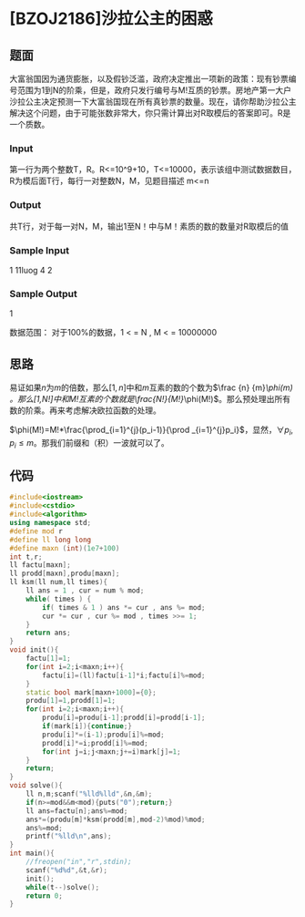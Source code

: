 # [BZOJ2186]沙拉公主的困惑

## 题面

大富翁国因为通货膨胀，以及假钞泛滥，政府决定推出一项新的政策：现有钞票编号范围为1到N的阶乘，但是，政府只发行编号与M!互质的钞票。房地产第一大户沙拉公主决定预测一下大富翁国现在所有真钞票的数量。现在，请你帮助沙拉公主解决这个问题，由于可能张数非常大，你只需计算出对R取模后的答案即可。R是一个质数。

### Input

第一行为两个整数T，R。R<=10^9+10，T<=10000，表示该组中测试数据数目，R为模后面T行，每行一对整数N，M，见题目描述 m<=n

### Output

共T行，对于每一对N，M，输出1至N！中与M！素质的数的数量对R取模后的值

### Sample Input

1 11luog
4 2

### Sample Output

1  

数据范围： 对于100%的数据，1 < = N , M  < = 10000000 

## 思路

易证如果$n$为$m$的倍数，那么$[1,n]$中和$m$互素的数的个数为$\frac  {n} {m}*\phi(m) $。那么$[1,N!]$中和$M!$互素的个数就是$\frac{N!}{M!}*\phi(M!)$。那么预处理出所有数的阶乘。再来考虑解决欧拉函数的处理。

$\phi(M!)=M!*\frac{\prod_{i=1}^{j}(p_i-1)}{\prod _{i=1}^{j}p_i}$，显然，$\forall p_i,p_i\leq m$。那我们前缀和（积）一波就可以了。

## 代码

```cpp
#include<iostream>
#include<cstdio>
#include<algorithm>
using namespace std;
#define mod r
#define ll long long
#define maxn (int)(1e7+100)
int t,r;
ll factu[maxn];
ll prodd[maxn],produ[maxn];
ll ksm(ll num,ll times){
    ll ans = 1 , cur = num % mod;
    while( times ) {
        if( times & 1 ) ans *= cur , ans %= mod;
        cur *= cur , cur %= mod , times >>= 1;
    }
    return ans;
}
void init(){
    factu[1]=1;
    for(int i=2;i<maxn;i++){
        factu[i]=(ll)factu[i-1]*i;factu[i]%=mod;
    }
    static bool mark[maxn+1000]={0};
    produ[1]=1,prodd[1]=1;
    for(int i=2;i<maxn;i++){
        produ[i]=produ[i-1];prodd[i]=prodd[i-1];
        if(mark[i]){continue;}
        produ[i]*=(i-1);produ[i]%=mod;
        prodd[i]*=i;prodd[i]%=mod;
        for(int j=i;j<maxn;j+=i)mark[j]=1;
    }
    return;
}
void solve(){
    ll n,m;scanf("%lld%lld",&n,&m);
    if(n>=mod&&m<mod){puts("0");return;}
    ll ans=factu[n];ans%=mod;
    ans*=(produ[m]*ksm(prodd[m],mod-2)%mod)%mod;
    ans%=mod;
    printf("%lld\n",ans);
}
int main(){
    //freopen("in","r",stdin);
    scanf("%d%d",&t,&r);
    init();
    while(t--)solve();
    return 0;
}
```

